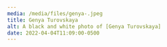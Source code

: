 ```yaml
---
media: /media/files/genya-.jpeg
title: Genya Turovskaya
alt: A black and white photo of [Genya Turovskaya]
date: 2022-04-04T11:09:00-0500
---
```

